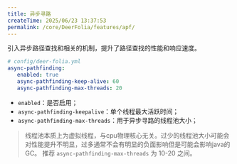 ```yaml
---
title: 异步寻路
createTime: 2025/06/23 13:37:53
permalink: /core/DeerFolia/features/apf/
---
```


引入异步路径查找和相关的机制，提升了路径查找的性能和响应速度。

```yaml
# config/deer-folia.yml
async-pathfinding:
   enabled: true
   async-pathfinding-keep-alive: 60
   async-pathfinding-max-threads: 20
```

- `enabled`：是否启用；
- `async-pathfinding-keepalive`：单个线程最大活跃时间；
- `async-pathfinding-max-threads`：用于异步寻路的线程池大小；

> 线程池本质上为虚拟线程，与cpu物理核心无关。过少的线程池大小可能会对性能提升不明显，过多通常不会有明显的负面影响但是可能会影响java的GC。
> 推荐 `async-pathfinding-max-threads` 为 10-20 之间。
